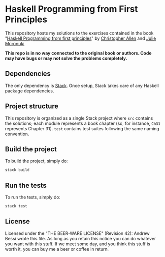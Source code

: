 # Haskell Programming from First Principles
This repository hosts my solutions to the exercises contained in the book "[Haskell Programming from first principles](http://haskellbook.com/)" by [Christopher Allen](https://twitter.com/bitemyapp) and [Julie Moronuki](https://twitter.com/argumatronic).

**This repo is in no way connected to the original book or authors. Code may have bugs or may not solve the problems completely.**

## Dependencies
The only dependency is [Stack](https://docs.haskellstack.org/en/stable/README/). Once setup, Stack takes care of any Haskell package dependencies.

## Project structure
This repository is organized as a single Stack project where `src` contains the solutions; each module represents a book chapter (so, for instance, `Ch31` represents Chapter 31).
`test` contains test suites following the same naming convention.

## Build the project
To build the project, simply do:
```bash
stack build
```

## Run the tests
To run the tests, simply do:
```bash
stack test
```

## License
Licensed under the "THE BEER-WARE LICENSE" (Revision 42): Andrew Bessi wrote this file. As long as you retain this notice you can do whatever you want with this stuff. If we meet some day, and you think this stuff is worth it, you can buy me a beer or coffee in return.